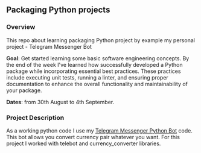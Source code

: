 ## Packaging Python projects

### Overview
This repo about learning packaging Python project by example my personal project - Telegram Messenger Bot 

**Goal**: Get started learning some basic software engineering concepts. By the end of the week I've learned how successfully developed a Python package while incorporating essential best practices. These practices include executing unit tests, running a linter, and ensuring proper documentation to enhance the overall functionality and maintainability of your package.

**Dates**: from 30th August to 4th September.

### Project Description
As a working python code I use my [Telegram Messenger Python Bot](https://core.telegram.org/bots/api) code. This bot allows you convert currency pair whatever you want. For this project I worked with telebot and currency_converter libraries. 
